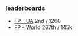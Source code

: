 ### leaderboards

- [FP - UA](https://www.hackerrank.com/leaderboard?filter=Ukraine&filter_on=country&page=1&track=fp&type=practice) 2nd / 1260
- [FP - World](https://www.hackerrank.com/leaderboard?page=14&track=fp&type=practice) 267th / 145k
